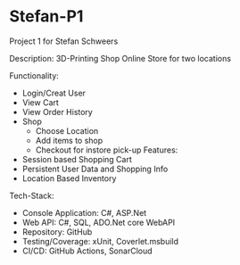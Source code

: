 # Stefan-P1
Project 1 for Stefan Schweers

Description: 
  3D-Printing Shop Online Store for two locations

Functionality:
  - Login/Creat User
  - View Cart
  - View Order History
  - Shop
    - Choose Location
    - Add items to shop
    - Checkout for instore pick-up
Features:
  - Session based Shopping Cart
  - Persistent User Data and Shopping Info
  - Location Based Inventory
    
Tech-Stack:
  - Console Application: C#, ASP.Net
  - Web API: C#, SQL, ADO.Net core WebAPI
  - Repository: GitHub
  - Testing/Coverage: xUnit, Coverlet.msbuild
  - CI/CD: GitHub Actions, SonarCloud
